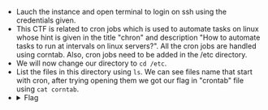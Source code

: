 - Lauch the instance and open terminal to login on ssh using the credentials given.
- This CTF is related to cron jobs which is used to automate tasks on linux whose hint is given in the title "chron" and description "How to automate 
  tasks to run at intervals on linux servers?". All the cron jobs are handled using corntab. Also, cron jobs need to be added in the /etc directory.
- We will now change our directory to `cd /etc`.
- List the files in this directory using `ls`. We can see files name that start with cron, after trying opening them we got our flag in "crontab" file using 
  `cat corntab`. 
- <details>
  <summary>Flag</summary>
   picoCTF{Sch3DUL7NG_T45K3_L1NUX_1d781160}
  </details>

